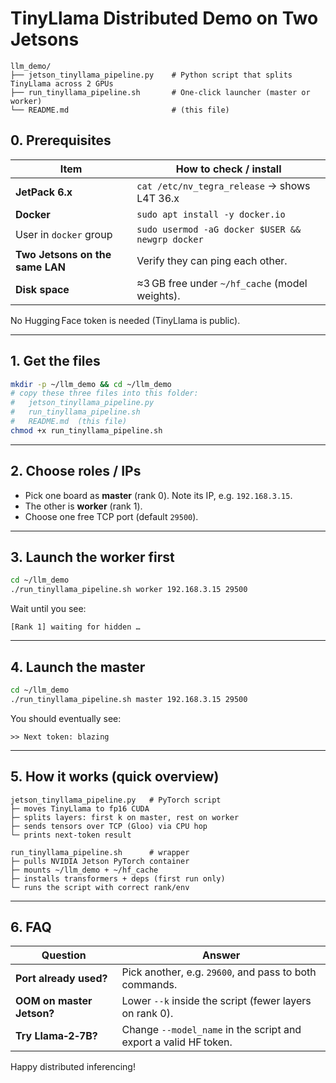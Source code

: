 # TinyLlama Distributed Demo on Two Jetsons

```
llm_demo/
├── jetson_tinyllama_pipeline.py    # Python script that splits TinyLlama across 2 GPUs
├── run_tinyllama_pipeline.sh       # One‑click launcher (master or worker)
└── README.md                       # (this file)
```

## 0. Prerequisites

| Item | How to check / install |
|------|------------------------|
| **JetPack 6.x** | `cat /etc/nv_tegra_release` → shows L4T 36.x |
| **Docker** | `sudo apt install -y docker.io` |
| User in `docker` group | `sudo usermod -aG docker $USER && newgrp docker` |
| **Two Jetsons on the same LAN** | Verify they can ping each other. |
| **Disk space** | ≈3 GB free under `~/hf_cache` (model weights). |

No Hugging Face token is needed (TinyLlama is public).

---

## 1. Get the files

```bash
mkdir -p ~/llm_demo && cd ~/llm_demo
# copy these three files into this folder:
#   jetson_tinyllama_pipeline.py
#   run_tinyllama_pipeline.sh
#   README.md  (this file)
chmod +x run_tinyllama_pipeline.sh
```

---

## 2. Choose roles / IPs

* Pick one board as **master** (rank 0). Note its IP, e.g. `192.168.3.15`.
* The other is **worker** (rank 1).  
* Choose one free TCP port (default `29500`).

---

## 3. Launch the worker **first**

```bash
cd ~/llm_demo
./run_tinyllama_pipeline.sh worker 192.168.3.15 29500
```

Wait until you see:

```
[Rank 1] waiting for hidden …
```

---

## 4. Launch the master

```bash
cd ~/llm_demo
./run_tinyllama_pipeline.sh master 192.168.3.15 29500
```

You should eventually see:

```
>> Next token: blazing
```

---

## 5. How it works (quick overview)

```
jetson_tinyllama_pipeline.py   # PyTorch script
├─ moves TinyLlama to fp16 CUDA
├─ splits layers: first k on master, rest on worker
├─ sends tensors over TCP (Gloo) via CPU hop
└─ prints next‑token result

run_tinyllama_pipeline.sh      # wrapper
├─ pulls NVIDIA Jetson PyTorch container
├─ mounts ~/llm_demo + ~/hf_cache
├─ installs transformers + deps (first run only)
└─ runs the script with correct rank/env
```

---

## 6. FAQ

| Question | Answer |
|----------|--------|
| **Port already used?** | Pick another, e.g. `29600`, and pass to both commands. |
| **OOM on master Jetson?** | Lower `--k` inside the script (fewer layers on rank 0). |
| **Try Llama‑2‑7B?** | Change `--model_name` in the script and export a valid HF token. |

Happy distributed inferencing!

